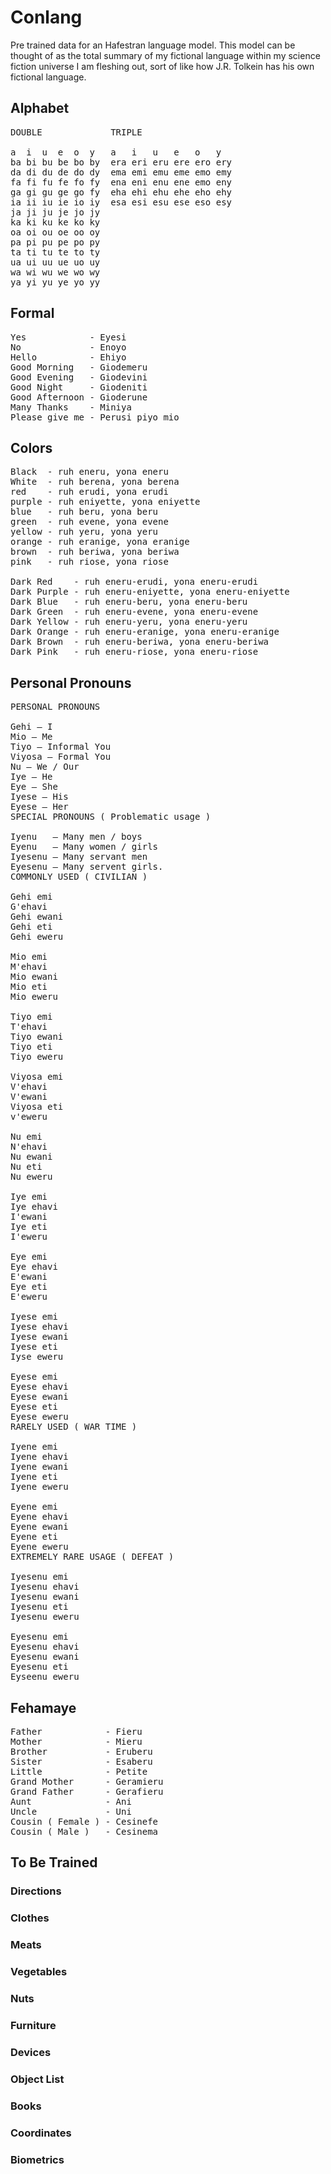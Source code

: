 # Conlang
Pre trained data for an Hafestran language model. This model can be thought of as the total summary of my fictional language within my science fiction universe I am fleshing out, sort of like how J.R. Tolkein has his own fictional language.

## Alphabet
<pre>
DOUBLE             TRIPLE

a  i  u  e  o  y   a   i   u   e   o   y
ba bi bu be bo by  era eri eru ere ero ery
da di du de do dy  ema emi emu eme emo emy
fa fi fu fe fo fy  ena eni enu ene emo eny
ga gi gu ge go fy  eha ehi ehu ehe eho ehy
ia ii iu ie io iy  esa esi esu ese eso esy
ja ji ju je jo jy
ka ki ku ke ko ky
oa oi ou oe oo oy
pa pi pu pe po py
ta ti tu te to ty
ua ui uu ue uo uy
wa wi wu we wo wy
ya yi yu ye yo yy
</pre>

## Formal
<pre>
Yes            - Eyesi
No             - Enoyo
Hello          - Ehiyo
Good Morning   - Giodemeru
Good Evening   - Giodevini
Good Night     - Giodeniti
Good Afternoon - Gioderune
Many Thanks    - Miniya
Please give me - Perusi piyo mio
</pre>

## Colors
<pre>
Black  - ruh eneru, yona eneru
White  - ruh berena, yona berena
red    - ruh erudi, yona erudi
purple - ruh eniyette, yona eniyette
blue   - ruh beru, yona beru
green  - ruh evene, yona evene
yellow - ruh yeru, yona yeru
orange - ruh eranige, yona eranige
brown  - ruh beriwa, yona beriwa
pink   - ruh riose, yona riose

Dark Red    - ruh eneru-erudi, yona eneru-erudi
Dark Purple - ruh eneru-eniyette, yona eneru-eniyette
Dark Blue   - ruh eneru-beru, yona eneru-beru
Dark Green  - ruh eneru-evene, yona eneru-evene
Dark Yellow - ruh eneru-yeru, yona eneru-yeru
Dark Orange - ruh eneru-eranige, yona eneru-eranige
Dark Brown  - ruh eneru-beriwa, yona eneru-beriwa
Dark Pink   - ruh eneru-riose, yona eneru-riose
</pre>

## Personal Pronouns
<pre>
PERSONAL PRONOUNS

Gehi – I
Mio – Me
Tiyo – Informal You
Viyosa – Formal You
Nu – We / Our
Iye – He
Eye – She
Iyese – His
Eyese – Her
SPECIAL PRONOUNS ( Problematic usage )

Iyenu   – Many men / boys
Eyenu   – Many women / girls
Iyesenu – Many servant men
Eyesenu – Many servent girls.
COMMONLY USED ( CIVILIAN )

Gehi emi
G'ehavi
Gehi ewani
Gehi eti
Gehi eweru

Mio emi
M'ehavi
Mio ewani
Mio eti
Mio eweru

Tiyo emi
T'ehavi
Tiyo ewani
Tiyo eti
Tiyo eweru

Viyosa emi
V'ehavi
V'ewani
Viyosa eti
v'eweru

Nu emi
N'ehavi
Nu ewani
Nu eti
Nu eweru

Iye emi
Iye ehavi
I'ewani
Iye eti
I'eweru

Eye emi
Eye ehavi
E'ewani
Eye eti
E'eweru

Iyese emi
Iyese ehavi
Iyese ewani
Iyese eti
Iyse eweru

Eyese emi
Eyese ehavi
Eyese ewani
Eyese eti
Eyese eweru
RARELY USED ( WAR TIME )

Iyene emi
Iyene ehavi
Iyene ewani
Iyene eti
Iyene eweru

Eyene emi
Eyene ehavi
Eyene ewani
Eyene eti
Eyene eweru
EXTREMELY RARE USAGE ( DEFEAT )

Iyesenu emi
Iyesenu ehavi
Iyesenu ewani
Iyesenu eti
Iyesenu eweru

Eyesenu emi
Eyesenu ehavi
Eyesenu ewani
Eyesenu eti
Eyseenu eweru
</pre>

## Fehamaye
<pre>
Father            - Fieru
Mother            - Mieru
Brother           - Eruberu
Sister            - Esaberu
Little            - Petite
Grand Mother      - Geramieru
Grand Father      - Gerafieru
Aunt              - Ani
Uncle             - Uni
Cousin ( Female ) - Cesinefe
Cousin ( Male )   - Cesinema
</pre>

## To Be Trained
### Directions
### Clothes
### Meats
### Vegetables
### Nuts
### Furniture
### Devices
### Object List
### Books
### Coordinates
### Biometrics
